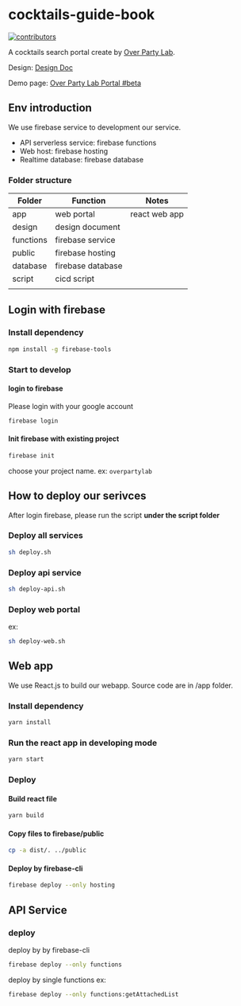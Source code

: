 # cocktails-guide-book

[![contributors](https://img.shields.io/github/contributors/overpartylab/cocktails-guide-book)](https://img.shields.io/github/contributors/overpartylab/cocktails-guide-book)

A cocktails search portal create by [Over Party Lab](https://www.instagram.com/over.party.lab/).

Design: [Design Doc](design/design-doc.md)

Demo page: [Over Party Lab Portal #beta](https://overpartylab-4c6d2.web.app/)

## Env introduction

We use firebase service to development our service.
* API serverless service: firebase functions
* Web host: firebase hosting
* Realtime database: firebase database

### Folder structure

|Folder   |Function         |Notes      |
|---------|-----------------|-----------|
|app      |web portal       |react web app|
|design   |design document  ||
|functions|firebase service ||
|public   |firebase hosting ||
|database |firebase database||
|script   |cicd script      ||
||||

## Login with firebase

### Install dependency

```sh
npm install -g firebase-tools
```

### Start to develop

#### login to firebase

Please login with your google account

```sh
firebase login
```

#### Init firebase with existing project
```sh
firebase init
```
choose your project name. ex: ```overpartylab```


## How to deploy our serivces

After login firebase, please run the script <strong>under the script folder</strong>

### Deploy all services
```sh
sh deploy.sh
```

### Deploy api service
```sh
sh deploy-api.sh
```

### Deploy web portal
ex:
```sh
sh deploy-web.sh
```

## Web app

We use React.js to build our webapp. Source code are in /app folder.

### Install dependency

```sh
yarn install
```

### Run the react app in developing mode
```sh
yarn start
```

### Deploy

#### Build react file

```sh
yarn build
```

#### Copy files to firebase/public

```sh
cp -a dist/. ../public
```

#### Deploy by firebase-cli
```sh
firebase deploy --only hosting
```


## API Service

### deploy

deploy by by firebase-cli
```sh
firebase deploy --only functions
```

deploy by single functions
ex:
```sh
firebase deploy --only functions:getAttachedList
```
